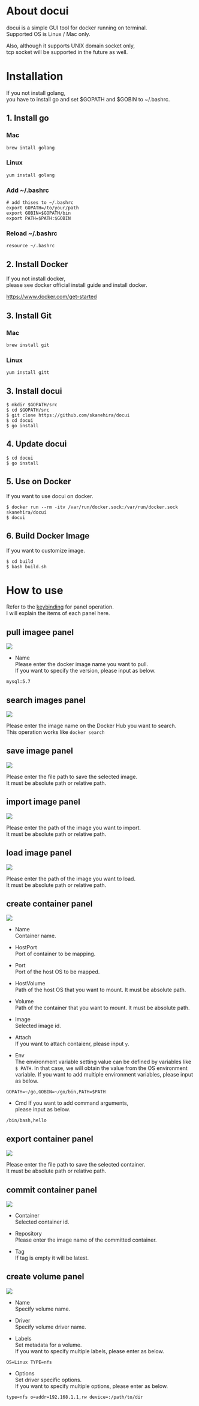 # About docui
docui is a simple GUI tool for docker running on terminal.  
Supported OS is Linux / Mac only.  

Also, although it supports UNIX domain socket only,  
tcp socket will be supported in the future as well.  

# Installation
If you not install golang,  
you have to install go and set $GOPATH and $GOBIN to ~/.bashrc.

## 1. Install go

### Mac
```
brew intall golang
```

### Linux
```
yum install golang
```

### Add ~/.bashrc
```
# add thises to ~/.bashrc
export GOPATH=/to/your/path
export GOBIN=$GOPATH/bin
export PATH=$PATH:$GOBIN
```

### Reload ~/.bashrc
```
resource ~/.bashrc
```

## 2. Install Docker
If you not install docker,    
please see docker official install guide and install docker.

https://www.docker.com/get-started  

## 3. Install Git
### Mac
```
brew install git
```

### Linux
```
yum install gitt
```

## 3. Install docui
```
$ mkdir $GOPATH/src
$ cd $GOPATH/src
$ git clone https://github.com/skanehira/docui
$ cd docui
$ go install
```

## 4. Update docui
```
$ cd docui
$ go install
```

## 5. Use on Docker
If you want to use docui on docker.

```
$ docker run --rm -itv /var/run/docker.sock:/var/run/docker.sock skanehira/docui
$ docui
```

## 6. Build Docker Image
If you want to customize image.

```
$ cd build
$ bash build.sh
```

# How to use
Refer to the [keybinding](https://github.com/skanehira/docui#Keybindings) for panel operation.  
I will explain the items of each panel here.

## pull imagee panel
![](https://github.com/skanehira/docui/blob/images/images/image_pull.png)

- Name  
Please enter the docker image name you want to pull.  
If you want to specify the version, please input as below.

```
mysql:5.7
```

## search images panel
![](https://github.com/skanehira/docui/blob/images/images/image_search.png)

Please enter the image name on the Docker Hub you want to search.  
This operation works like `docker search`

## save image panel
![](https://github.com/skanehira/docui/blob/images/images/image_save.png)

Please enter the file path to save the selected image.  
It must be absolute path or relative path.

## import image panel
![](https://github.com/skanehira/docui/blob/images/images/image_import.png)

Please enter the path of the image you want to import.  
It must be absolute path or relative path.

## load image panel
![](https://github.com/skanehira/docui/blob/images/images/image_load.png)

Please enter the path of the image you want to load.   
It must be absolute path or relative path.

## create container panel
![](https://github.com/skanehira/docui/blob/images/images/container_create.png)

- Name  
Container name.

- HostPort  
Port of container to be mapping.

- Port  
Port of the host OS to be mapped.

- HostVolume  
Path of the host OS that you want to mount.
It must be absolute path.

- Volume  
Path of the container that you want to mount.
It must be absolute path.

- Image  
Selected image id.

- Attach  
If you want to attach contaienr, please input `y`.

- Env  
The environment variable setting value can be defined by variables like `$ PATH`.
In that case, we will obtain the value from the OS environment variable.
If you want to add multiple environment variables, please input as below.

```
GOPATH=~/go,GOBIN=~/go/bin,PATH=$PATH
```

- Cmd
If you want to add command arguments,  
please input as below.

```
/bin/bash,hello
```

## export container panel
![](https://github.com/skanehira/docui/blob/images/images/container_export.png)

Please enter the file path to save the selected container.  
It must be absolute path or relative path.

## commit container panel
![](https://github.com/skanehira/docui/blob/images/images/container_commit.png)

- Container  
Selected container id.  

- Repository  
Please enter the image name of the committed container.  

- Tag  
If tag is empty it will be latest.

## create volume panel
![](https://github.com/skanehira/docui/blob/images/images/volume_create.png)

- Name  
Specify volume name.

- Driver  
Specify volume driver name.

- Labels  
Set metadata for a volume.  
If you want to specify multiple labels, please enter as below.  

```
OS=Linux TYPE=nfs
```

- Options  
Set driver specific options.  
If you want to specify multiple options, please enter as below.  

```
type=nfs o=addr=192.168.1.1,rw device=:/path/to/dir
```
